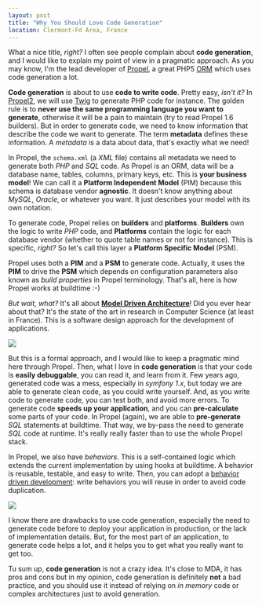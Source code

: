 ```yaml
---
layout: post
title: "Why You Should Love Code Generation"
location: Clermont-Fd Area, France
---
```


What a nice title, _right?_ I often see people complain about **code generation**, and I would like
to explain my point of view in a pragmatic approach. As you may know, I'm the lead developer of [Propel](http://propelorm.org/),
a great PHP5 [ORM](http://en.wikipedia.org/wiki/Object-relational_mapping) which uses code generation
a lot.

**Code generation** is about to use **code to write code**. Pretty easy, _isn't it?_ In [Propel2](http://github.com/propelorm/Propel2),
we will use [Twig](http://twig.sensiolabs.org/) to generate PHP code for instance. The golden rule is to **never use
the same programming language you want to generate**, otherwise it will be a pain to maintain
(try to read Propel 1.6 builders).
But in order to generate code, we need to know information that describe the code we want to generate.
The term **metadata** defines these information. A _metadata_ is a data about data, that's exactly what
we need!

In Propel, the `schema.xml` (a _XML_ file) contains all metadata we need to generate both _PHP_ and _SQL_ code.
As Propel is an ORM, data will be a database name, tables, columns, primary keys, etc. This is **your business model**!
We can call it a **Platform Independent Model** (PIM) because this schema is database vendor **agnostic**.
It doesn't know anything about _MySQL_, _Oracle_, or whatever you want. It just describes your model with its own
notation.

To generate code, Propel relies on **builders** and **platforms**. **Builders** own the logic to write _PHP_
code, and **Platforms** contain the logic for each database vendor (whether to quote table names or not for instance).
This is specific, _right?_ So let's call this layer a **Platform Specific Model** (PSM).

Propel uses both a **PIM** and a **PSM** to generate code. Actually, it uses the **PIM** to drive
the **PSM** which depends on configuration parameters also known as _build properties_ in Propel terminology.
That's all, here is how Propel works at buildtime :-)

_But wait, what?_ It's all about [**Model Driven Architecture**](http://www.ibm.com/developerworks/rational/library/3100.html)!
Did you ever hear about that? It's the state of the art in research in Computer Science (at least in France).
This is a software design approach for the development of applications.

![](http://www.leonardi-free.org/wp-content/uploads/2011/02/model-driven-engineering-schema-en.jpg)

But this is a formal approach, and I would like to keep a pragmatic mind here through Propel.
Then, what I love in **code generation** is that your code is **easily debuggable**, you can read it, and learn from it.
Few years ago, generated code was a mess, especially in _symfony 1.x_, but today we are able to generate clean code,
as you could write yourself. And, as you write code to generate code, you can test both, and avoid more errors.
To generate code **speeds up your application**, and you can **pre-calculate** some parts of your code. In Propel (again),
we are able to **pre-generate** _SQL_ statements at buildtime. That way, we by-pass the need to generate _SQL_ code at runtime.
It's really really faster than to use the whole Propel stack.

In Propel, we also have _behaviors_. This is a self-contained logic which extends the current implementation by using hooks at buildtime.
A behavior is reusable, testable, and easy to write. Then, you can adopt a
[behavior driven development](http://propel.posterous.com/behavior-driven-development): write behaviors you will reuse in
order to avoid code duplication.

![](http://4.bp.blogspot.com/_Ln5yflq9tNw/STU5TRYvU9I/AAAAAAAAABo/lujbozAii1E/s320/software_management_2.jpg)

I know there are drawbacks to use code generation, especially the need to generate code before to deploy your application
in production, or the lack of implementation details. But, for the most part of an application, to generate code helps
a lot, and it helps you to get what you really want to get too.

Tu sum up, **code generation** is not a crazy idea. It's close to MDA, it has pros and cons but in my opinion,
code generation is definitely **not** a bad practice, and you should use it instead of relying on _in memory_ code
or complex architectures just to avoid generation.
